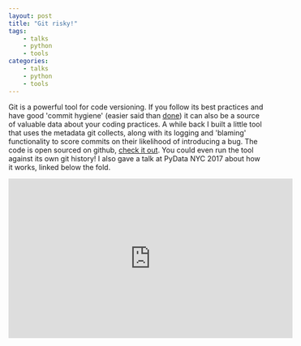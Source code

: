 ```yaml
---
layout: post
title: "Git risky!"
tags:
    - talks
    - python
    - tools
categories: 
    - talks
    - python
    - tools
--- 
```


Git is a powerful tool for code versioning. If you follow its best practices
and have good 'commit hygiene' (easier said than
[done](https://xkcd.com/1296/)) it can also be a source of valuable data about
your coding practices. A while back I built a little tool that uses the
metadata git collects, along with its logging and 'blaming' functionality to
score commits on their likelihood of introducing a bug. The code is open
sourced on github, [check it out](https://github.com/hinnefe2/gitrisky). You
could even run the tool against its own git history! I also gave a talk at
PyData NYC 2017 about how it works, linked below the fold.

<div align="center" width="100%">
<iframe width="560" height="315" src="https://www.youtube.com/embed/2yzWrI3zGY0?rel=0" frameborder="0" allow="autoplay; encrypted-media" allowfullscreen></iframe>
</div>
